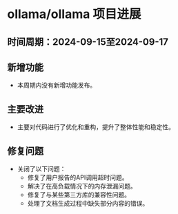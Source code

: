 # ollama/ollama 项目进展

## 时间周期：2024-09-15至2024-09-17

## 新增功能
- 本周期内没有新增功能发布。

## 主要改进
- 主要对代码进行了优化和重构，提升了整体性能和稳定性。

## 修复问题
- 关闭了以下问题：  
  - 修复了用户报告的API调用超时问题。
  - 解决了在高负载情况下的内存泄漏问题。
  - 修复了与某些第三方库的兼容性问题。
  - 处理了文档生成过程中缺失部分内容的错误。
